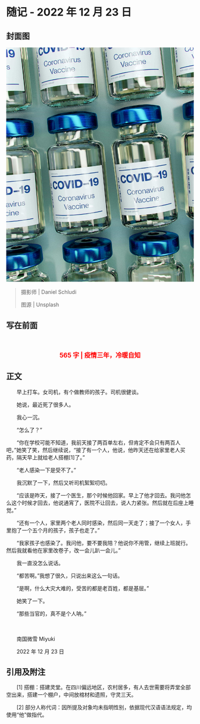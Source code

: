 # 随记 - 2022 年 12 月 23 日

## 封面图

![](https://raw.githubusercontent.com/TinySnow/GithubImageHosting/main/blog/articles/essays/daniel-schludi-mAGZNECMcUg-unsplash.jpg)

> 摄影师 | Daniel Schludi
>
> 图源 | Unsplash

## 写在前面

　　<p style="color:red; text-align:center; font-weight:bold; font-size:larger;">565 字 | 疫情三年，冷暖自知</p>

## 正文

　　早上打车。女司机，有个做教师的孩子。司机很健谈。

　　她说，最近死了很多人。

　　我心一沉。

　　“怎么了？”

　　“你在学校可能不知道，我前天接了两百单左右，但肯定不会只有两百人吧，”她笑了笑，然后继续说，“接了有一个人，他说，他昨天还在给家里老人买药，隔天早上就给老人搭棚[1]了。”

　　“老人感染一下是受不了。”

　　我沉默了一下，然后又听司机絮絮叨叨。

　　“应该是昨天，接了一个医生，那个时候他回家。早上了他才回去。我问他怎么这个时候才回去，他说通宵了，医院不让回去，说人力紧张。然后就在后座上睡觉。”

　　“还有一个人，家里两个老人同时感染，然后同一天走了；接了一个女人，手里抱了一个五个月的孩子，孩子也走了。”

　　“我家孩子也感染了。我问他，要不要我陪？他说你不用管，继续上班就行。然后我就看他在家里改卷子，改一会儿趴一会儿。”

　　我一直没怎么说话。

　　“都苦啊。”我想了很久，只说出来这么一句话。

　　“是啊，什么大灾大难的，受苦的都是老百姓，都是基层。”

　　她笑了一下。

　　“那些当官的，真不是个人呐。”

　　<br>

　　南国微雪 Miyuki

　　2022 年 12 月 23 日

## 引用及附注

　　[1] 搭棚：搭建灵堂。在四川偏远地区，农村居多，有人去世需要将弄堂全部空出来，搭建一个棚户，中间放棺材和遗照，守灵三天。

　　[2] 部分人称代词：因所提及对象均未指明性别，依据现代汉语语法规定，均使用“他”做指代。

